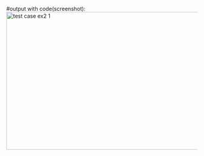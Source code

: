 #output with code(screenshot):
<img width="931" height="363" alt="test case ex2 1" src="https://github.com/user-attachments/assets/8d8a4a7a-9841-4bb4-b44a-0894ab61efbf" />
